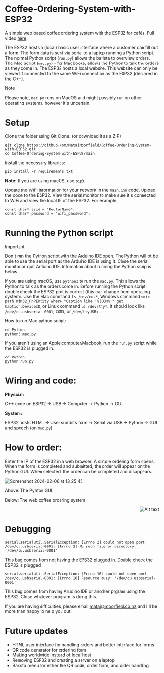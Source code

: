 # Coffee-Ordering-System-with-ESP32
A simple web based coffee ordering system with the ESP32 for cafés. Full video [here](https://www.youtube.com/watch?v=jhMNulLlHCo). 

The ESP32 hosts a (local) basic user interface where a customer can fill out a form. The form data is sent via serial to a laptop running a Python script. The normal Python script (```run.py```) allows the barista to overview orders. The Mac script (```mac.py```) - for Macbooks, allows the Python to talk the orders as they come in. The ESP32 hosts a local website. This website can only be viewed if connected to the same WiFi connection as the ESP32 (declared in the C++).

> [!NOTE]
> Please note, ```mac.py``` runs on MacOS and might possibly run on other operating systems, however it's uncertain.

# Setup

Clone the folder using Git Clone: (or download it as a ZIP)
```
git clone https://github.com/MataiMoorfield/Coffee-Ordering-System-with-ESP32.git
cd Coffee-Ordering-System-with-ESP32/main
```
Install the necessary libraries:
```
pip install -r requirements.txt
```
**Note:** If you are using macOS, use ```pip3```.

Update the WiFi information for your network in the ```main.ino``` code. Upload the code to the ESP32. View the serial monitor to make sure it's connected to WiFi and view the local IP of the ESP32. For example, 
```
const char* ssid = "RouterName";
const char* password = "wifi_password";
```
# Running the Python script
> [!IMPORTANT]
> Don't run the Python script with the Arduino IDE open. The Python will ot be able to use the serial port as the Arduino IDE is using it. Close the serial monitor or quit Arduino IDE. Infomation about running the Python scrip is below.

If you are using macOS, use ```python3``` to run the ```mac.py```. This allows the Python to talk as the orders come in. Before running the Python script, double check the ESP32 port is correct (this can change from operating system). Use the Mac command ```ls /dev/cu.*```, Windows command ```wmic path Win32_PnPEntity where "Caption like '%(COM%'" get Caption,DeviceID```, or Linux command ```ls /dev/tty*```. It should look like ```/dev/cu.usbserial-0001```, ```COM3```, or ```/dev/ttyUSBx```.

How to run Mac python script:
```
cd Python
python3 mac.py
```

If you aren't using an Apple computer/Macbook, run the `run.py` script while the ESP32 is plugged in.
```
cd Python
python run.py
```

# Wiring and code:
**Physcial:**

C++ code on ESP32 → USB → Computer → Python → GUI

**System:**

ESP32 hosts HTML → User sumbits form → Serial via USB → Python → GUI and speech (on ```mac.py```)

# How to order:
Enter the IP of the ESP32 in a web browser. A simple ordering form opens. When the form is completed and submitted, the order will appear on the Python GUI. When selected, the order can be completed and disappears.

![Screenshot 2024-02-06 at 13 25 45](https://github.com/MataiMoorfield/Coffee-Ordering-System-with-ESP32/assets/138086469/8d18f029-6507-4e84-b749-aecffd2eb4bd)

Above: The Pyhton GUI

Below: The web coffee ordering system

<div style="text-align: right">
  <img src="https://github.com/MataiMoorfield/Coffee-Ordering-System-with-ESP32/assets/138086469/063af052-8572-46fd-9aae-6a818656e237" alt="Alt text">
</div>

# Debugging
```
serial.serialutil.SerialException: [Errno 2] could not open port /dev/cu.usbserial-0001: [Errno 2] No such file or directory: '/dev/cu.usbserial-0001'
```
This bug comes from not having the EPS32 plugged in. Double check the ESP32 is plugged.

```
serial.serialutil.SerialException: [Errno 16] could not open port /dev/cu.usbserial-0001: [Errno 16] Resource busy: '/dev/cu.usbserial-0001'
```
This bug comes from having Arudino IDE or another prgram using the ESP32. Close whatever program is doing this.

If you are having difficulties, please email [matai@moorfield.co.nz](mailto:matai@moorfield.co.nz) and I'll be more than happy to help you out.

# Future updates
 - HTML user interface for handling orders and better interface for forms
 - QR code generator for ordering form
 - Making worldwide instead of local host 
 - Removing ESP32 and creating a server on a laptop
 - Barista menu for either the QR code, order form, and order handling 
